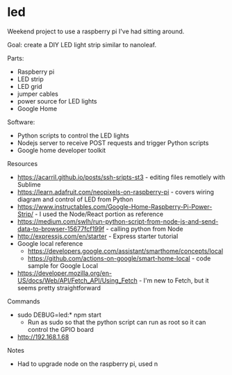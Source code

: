 # led
Weekend project to use a raspberry pi I've had sitting around.  

Goal: create a DIY LED light strip similar to nanoleaf.

Parts:
* Raspberry pi
* LED strip
* LED grid
* jumper cables
* power source for LED lights
* Google Home

Software:
* Python scripts to control the LED lights
* Nodejs server to receive POST requests and trigger Python scripts
* Google home developer toolkit 

Resources
* https://acarril.github.io/posts/ssh-sripts-st3 - editing files remotlely with Sublime
* https://learn.adafruit.com/neopixels-on-raspberry-pi - covers wiring diagram and control of LED from Python
* https://www.instructables.com/Google-Home-Raspberry-Pi-Power-Strip/ - I used the Node/React portion as reference
* https://medium.com/swlh/run-python-script-from-node-js-and-send-data-to-browser-15677fcf199f - calling python from Node
* http://expressjs.com/en/starter - Express starter tutorial
* Google local reference
  * https://developers.google.com/assistant/smarthome/concepts/local
  * https://github.com/actions-on-google/smart-home-local - code sample for Google Local
* https://developer.mozilla.org/en-US/docs/Web/API/Fetch_API/Using_Fetch - I'm new to Fetch, but it seems pretty straightforward

Commands
* sudo DEBUG=led:* npm start
  * Run as sudo so that the python script can run as root so it can control the GPIO board
* http://192.168.1.68

Notes
* Had to upgrade node on the raspberry pi, used n 